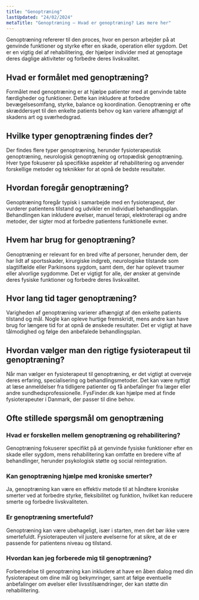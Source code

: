 ```yaml
---
title: "Genoptræning"
lastUpdated: "24/02/2024"
metaTitle: "Genoptræning – Hvad er genoptræning? Læs mere her"
---
```


Genoptræning refererer til den proces, hvor en person arbejder på at genvinde funktioner og styrke efter en skade, operation eller sygdom. Det er en vigtig del af rehabilitering, der hjælper individer med at genoptage deres daglige aktiviteter og forbedre deres livskvalitet.

## Hvad er formålet med genoptræning?

Formålet med genoptræning er at hjælpe patienter med at genvinde tabte færdigheder og funktioner. Dette kan inkludere at forbedre bevægelsesomfang, styrke, balance og koordination. Genoptræning er ofte skræddersyet til den enkelte patients behov og kan variere afhængigt af skadens art og sværhedsgrad.

## Hvilke typer genoptræning findes der?

Der findes flere typer genoptræning, herunder fysioterapeutisk genoptræning, neurologisk genoptræning og ortopædisk genoptræning. Hver type fokuserer på specifikke aspekter af rehabilitering og anvender forskellige metoder og teknikker for at opnå de bedste resultater.

## Hvordan foregår genoptræning?

Genoptræning foregår typisk i samarbejde med en fysioterapeut, der vurderer patientens tilstand og udvikler en individuel behandlingsplan. Behandlingen kan inkludere øvelser, manuel terapi, elektroterapi og andre metoder, der sigter mod at forbedre patientens funktionelle evner.

## Hvem har brug for genoptræning?

Genoptræning er relevant for en bred vifte af personer, herunder dem, der har lidt af sportsskader, kirurgiske indgreb, neurologiske tilstande som slagtilfælde eller Parkinsons sygdom, samt dem, der har oplevet traumer eller alvorlige sygdomme. Det er vigtigt for alle, der ønsker at genvinde deres fysiske funktioner og forbedre deres livskvalitet.

## Hvor lang tid tager genoptræning?

Varigheden af genoptræning varierer afhængigt af den enkelte patients tilstand og mål. Nogle kan opleve hurtige fremskridt, mens andre kan have brug for længere tid for at opnå de ønskede resultater. Det er vigtigt at have tålmodighed og følge den anbefalede behandlingsplan.

## Hvordan vælger man den rigtige fysioterapeut til genoptræning?

Når man vælger en fysioterapeut til genoptræning, er det vigtigt at overveje deres erfaring, specialisering og behandlingsmetoder. Det kan være nyttigt at læse anmeldelser fra tidligere patienter og få anbefalinger fra læger eller andre sundhedsprofessionelle. FysFinder.dk kan hjælpe med at finde fysioterapeuter i Danmark, der passer til dine behov.

## Ofte stillede spørgsmål om genoptræning

### Hvad er forskellen mellem genoptræning og rehabilitering?

Genoptræning fokuserer specifikt på at genvinde fysiske funktioner efter en skade eller sygdom, mens rehabilitering kan omfatte en bredere vifte af behandlinger, herunder psykologisk støtte og social reintegration.

### Kan genoptræning hjælpe med kroniske smerter?

Ja, genoptræning kan være en effektiv metode til at håndtere kroniske smerter ved at forbedre styrke, fleksibilitet og funktion, hvilket kan reducere smerte og forbedre livskvaliteten.

### Er genoptræning smertefuld?

Genoptræning kan være ubehageligt, især i starten, men det bør ikke være smertefuldt. Fysioterapeuten vil justere øvelserne for at sikre, at de er passende for patientens niveau og tilstand.

### Hvordan kan jeg forberede mig til genoptræning?

Forberedelse til genoptræning kan inkludere at have en åben dialog med din fysioterapeut om dine mål og bekymringer, samt at følge eventuelle anbefalinger om øvelser eller livsstilsændringer, der kan støtte din rehabilitering.